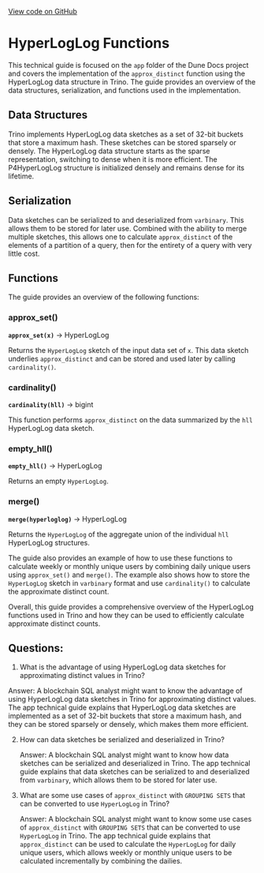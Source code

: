 [View code on GitHub](https://dune.com/docs/query/DuneSQL-reference/Functions-and-operators/hyperloglog.md)

# HyperLogLog Functions

This technical guide is focused on the `app` folder of the Dune Docs project and covers the implementation of the `approx_distinct` function using the HyperLogLog data structure in Trino. The guide provides an overview of the data structures, serialization, and functions used in the implementation.

## Data Structures

Trino implements HyperLogLog data sketches as a set of 32-bit buckets that store a maximum hash. These sketches can be stored sparsely or densely. The HyperLogLog data structure starts as the sparse representation, switching to dense when it is more efficient. The P4HyperLogLog structure is initialized densely and remains dense for its lifetime.

## Serialization

Data sketches can be serialized to and deserialized from `varbinary`. This allows them to be stored for later use. Combined with the ability to merge multiple sketches, this allows one to calculate `approx_distinct` of the elements of a partition of a query, then for the entirety of a query with very little cost.

## Functions

The guide provides an overview of the following functions:

### approx_set()

**``approx_set(x)``** → HyperLogLog

Returns the `HyperLogLog` sketch of the input data set of `x`. This data sketch underlies `approx_distinct` and can be stored and used later by calling `cardinality()`.

### cardinality()

**``cardinality(hll)``** → bigint

This function performs `approx_distinct` on the data summarized by the `hll` HyperLogLog data sketch.

### empty_hll()

**``empty_hll()``** → HyperLogLog

Returns an empty `HyperLogLog`.

### merge()

**``merge(hyperloglog)``** → HyperLogLog

Returns the `HyperLogLog` of the aggregate union of the individual `hll` HyperLogLog structures.

The guide also provides an example of how to use these functions to calculate weekly or monthly unique users by combining daily unique users using `approx_set()` and `merge()`. The example also shows how to store the `HyperLogLog` sketch in `varbinary` format and use `cardinality()` to calculate the approximate distinct count. 

Overall, this guide provides a comprehensive overview of the HyperLogLog functions used in Trino and how they can be used to efficiently calculate approximate distinct counts.
## Questions: 
 1. What is the advantage of using HyperLogLog data sketches for approximating distinct values in Trino? 
   
   Answer: A blockchain SQL analyst might want to know the advantage of using HyperLogLog data sketches in Trino for approximating distinct values. The app technical guide explains that HyperLogLog data sketches are implemented as a set of 32-bit buckets that store a maximum hash, and they can be stored sparsely or densely, which makes them more efficient. 

2. How can data sketches be serialized and deserialized in Trino? 

   Answer: A blockchain SQL analyst might want to know how data sketches can be serialized and deserialized in Trino. The app technical guide explains that data sketches can be serialized to and deserialized from `varbinary`, which allows them to be stored for later use. 

3. What are some use cases of `approx_distinct` with `GROUPING SETS` that can be converted to use `HyperLogLog` in Trino? 

   Answer: A blockchain SQL analyst might want to know some use cases of `approx_distinct` with `GROUPING SETS` that can be converted to use `HyperLogLog` in Trino. The app technical guide explains that `approx_distinct` can be used to calculate the `HyperLogLog` for daily unique users, which allows weekly or monthly unique users to be calculated incrementally by combining the dailies.
